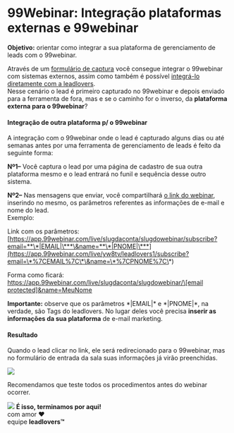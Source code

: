 # 99Webinar: Integração plataformas externas e 99webinar

**Objetivo:** orientar como integrar a sua plataforma de gerenciamento de leads com o 99webinar.

Através de um [formulário de captura](https://suporte.love/99-form/) você consegue integrar o 99webinar com sistemas externos, assim como também é possível [integrá-lo diretamente com a leadlovers](https://suporte.love/integracao-99-ll/).\
Nesse cenário o lead é primeiro capturado no 99webinar e depois enviado para a ferramenta de fora, mas e se o caminho for o inverso, da **plataforma externa para o 99webinar**?

#### **Integração de outra plataforma p/ o 99webinar**

A integração com o 99webinar onde o lead é capturado alguns dias ou até semanas antes por uma ferramenta de gerenciamento de leads é feito da seguinte forma:

**Nº1–** Você captura o lead por uma página de cadastro de sua outra plataforma mesmo e o lead entrará no funil e sequência desse outro sistema.

**Nº2–** Nas mensagens que enviar, você compartilhará [o link do webinar](https://suporte.love/gerenciamento-do-webinar/), inserindo no mesmo, os parâmetros referentes as informações de e-mail e nome do lead.\
Exemplo:

Link com os parâmetros: [https://app.99webinar.com/live/slugdaconta/slugdowebinar/subscribe?email=**\*|EMAIL|\***\&name=**\*|PNOME|\***](https://app.99webinar.com/live/yw8tv/leadlovers1/subscribe?email=\*%7CEMAIL%7C\*\&name=\*%7CPNOME%7C\*)

Forma como ficará: [https://app.99webinar.com/live/slugdaconta/slugdowebinar/\[email protected\]\&name=MeuNome](https://app.99webinar.com/live/yw8tv/leadlovers1/subscribe?email=suporte@99webinar.com.br\&name=Suporte)

**Importante:** observe que os parâmetros \*|EMAIL|\* e \*|PNOME|\*, na verdade, são Tags do leadlovers. No lugar deles você precisa **inserir as informações da sua plataforma** de e-mail marketing.

#### **Resultado**

Quando o lead clicar no link, ele será redirecionado para o 99webinar, mas no formulário de entrada da sala suas informações já virão preenchidas.

[![](https://legado.leadlovers.site/wp-content/uploads/2021/03/99webinar-re.png)](https://legado.leadlovers.site/wp-content/uploads/2021/03/99webinar-re.png)

Recomendamos que teste todos os procedimentos antes do webinar ocorrer.

![](https://legado.leadlovers.site/wp-content/uploads/2020/09/1f3c1.svg) **É isso, terminamos por aqui!**\
com amor ❤\
equipe **leadlovers™**
